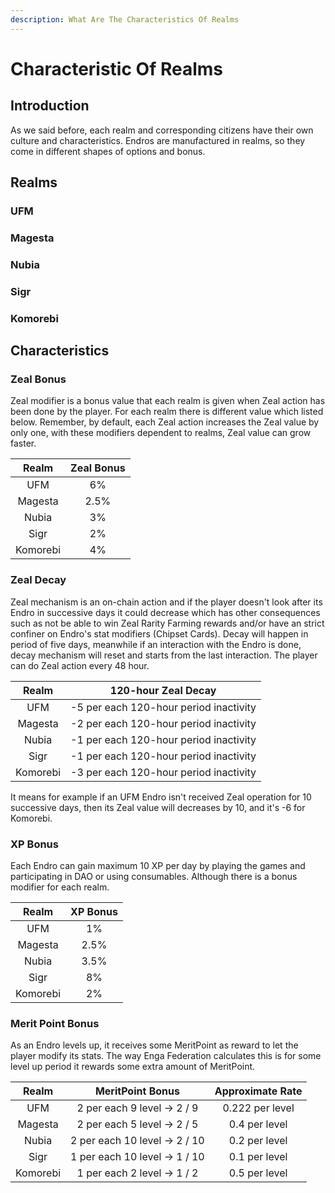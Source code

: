 ```yaml
---
description: What Are The Characteristics Of Realms
---
```


# Characteristic Of Realms

## Introduction

As we said before, each realm and corresponding citizens have their own culture and characteristics. Endros are manufactured in realms, so they come in different shapes of options and bonus.

## Realms

### UFM

### Magesta

### Nubia

### Sigr

### Komorebi

## Characteristics

### Zeal Bonus

Zeal modifier is a bonus value that each realm is given when Zeal action has been done by the player. For each realm there is different value which listed below. Remember, by default, each Zeal action increases the Zeal value by only one, with these modifiers dependent to realms, Zeal value can grow faster.

|   Realm  | Zeal Bonus |
| :------: | :--------: |
|    UFM   |     6%     |
|  Magesta |    2.5%    |
|   Nubia  |     3%     |
|   Sigr   |     2%     |
| Komorebi |     4%     |

### Zeal Decay

Zeal mechanism is an on-chain action and if the player doesn't look after its Endro in successive days it could decrease which has other consequences such as not be able to win Zeal Rarity Farming rewards and/or have an strict confiner on Endro's stat modifiers (Chipset Cards). Decay will happen in period of five days, meanwhile if an interaction with the Endro is done, decay mechanism will reset and starts from the last interaction. The player can do Zeal action every 48 hour.

|   Realm  |           120-hour Zeal Decay          |
| :------: | :------------------------------------: |
|    UFM   | -5 per each 120-hour period inactivity |
|  Magesta | -2 per each 120-hour period inactivity |
|   Nubia  | -1 per each 120-hour period inactivity |
|   Sigr   | -1 per each 120-hour period inactivity |
| Komorebi | -3 per each 120-hour period inactivity |

It means for example if an UFM Endro isn't received Zeal operation for 10 successive days, then its Zeal value will decreases by 10, and it's -6 for Komorebi.

### XP Bonus

Each Endro can gain maximum 10 XP per day by playing the games and participating in DAO or using consumables. Although there is a bonus modifier for each realm.

|   Realm  | XP Bonus |
| :------: | :------: |
|    UFM   |    1%    |
|  Magesta |   2.5%   |
|   Nubia  |   3.5%   |
|   Sigr   |    8%    |
| Komorebi |    2%    |

### Merit Point Bonus

As an Endro levels up, it receives some MeritPoint as reward to let the player modify its stats. The way Enga Federation calculates this is for some level up period it rewards some extra amount of MeritPoint.

|   Realm  |        MeritPoint Bonus       | Approximate Rate |
| :------: | :---------------------------: | :--------------: |
|    UFM   |  2 per each 9 level -> 2 / 9  |  0.222 per level |
|  Magesta |  2 per each 5 level -> 2 / 5  |   0.4 per level  |
|   Nubia  | 2 per each 10 level -> 2 / 10 |   0.2 per level  |
|   Sigr   | 1 per each 10 level -> 1 / 10 |   0.1 per level  |
| Komorebi |  1 per each 2 level -> 1 / 2  |   0.5 per level  |
